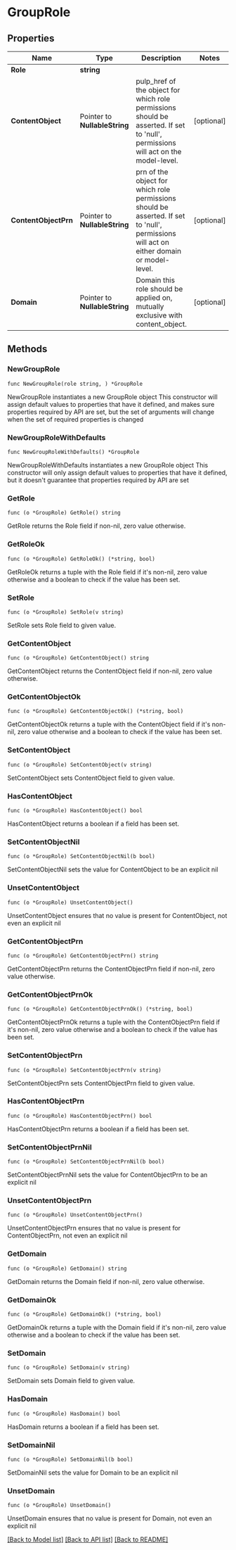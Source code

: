 # GroupRole

## Properties

Name | Type | Description | Notes
------------ | ------------- | ------------- | -------------
**Role** | **string** |  | 
**ContentObject** | Pointer to **NullableString** | pulp_href of the object for which role permissions should be asserted. If set to &#39;null&#39;, permissions will act on the model-level. | [optional] 
**ContentObjectPrn** | Pointer to **NullableString** | prn of the object for which role permissions should be asserted. If set to &#39;null&#39;, permissions will act on either domain or model-level. | [optional] 
**Domain** | Pointer to **NullableString** | Domain this role should be applied on, mutually exclusive with content_object. | [optional] 

## Methods

### NewGroupRole

`func NewGroupRole(role string, ) *GroupRole`

NewGroupRole instantiates a new GroupRole object
This constructor will assign default values to properties that have it defined,
and makes sure properties required by API are set, but the set of arguments
will change when the set of required properties is changed

### NewGroupRoleWithDefaults

`func NewGroupRoleWithDefaults() *GroupRole`

NewGroupRoleWithDefaults instantiates a new GroupRole object
This constructor will only assign default values to properties that have it defined,
but it doesn't guarantee that properties required by API are set

### GetRole

`func (o *GroupRole) GetRole() string`

GetRole returns the Role field if non-nil, zero value otherwise.

### GetRoleOk

`func (o *GroupRole) GetRoleOk() (*string, bool)`

GetRoleOk returns a tuple with the Role field if it's non-nil, zero value otherwise
and a boolean to check if the value has been set.

### SetRole

`func (o *GroupRole) SetRole(v string)`

SetRole sets Role field to given value.


### GetContentObject

`func (o *GroupRole) GetContentObject() string`

GetContentObject returns the ContentObject field if non-nil, zero value otherwise.

### GetContentObjectOk

`func (o *GroupRole) GetContentObjectOk() (*string, bool)`

GetContentObjectOk returns a tuple with the ContentObject field if it's non-nil, zero value otherwise
and a boolean to check if the value has been set.

### SetContentObject

`func (o *GroupRole) SetContentObject(v string)`

SetContentObject sets ContentObject field to given value.

### HasContentObject

`func (o *GroupRole) HasContentObject() bool`

HasContentObject returns a boolean if a field has been set.

### SetContentObjectNil

`func (o *GroupRole) SetContentObjectNil(b bool)`

 SetContentObjectNil sets the value for ContentObject to be an explicit nil

### UnsetContentObject
`func (o *GroupRole) UnsetContentObject()`

UnsetContentObject ensures that no value is present for ContentObject, not even an explicit nil
### GetContentObjectPrn

`func (o *GroupRole) GetContentObjectPrn() string`

GetContentObjectPrn returns the ContentObjectPrn field if non-nil, zero value otherwise.

### GetContentObjectPrnOk

`func (o *GroupRole) GetContentObjectPrnOk() (*string, bool)`

GetContentObjectPrnOk returns a tuple with the ContentObjectPrn field if it's non-nil, zero value otherwise
and a boolean to check if the value has been set.

### SetContentObjectPrn

`func (o *GroupRole) SetContentObjectPrn(v string)`

SetContentObjectPrn sets ContentObjectPrn field to given value.

### HasContentObjectPrn

`func (o *GroupRole) HasContentObjectPrn() bool`

HasContentObjectPrn returns a boolean if a field has been set.

### SetContentObjectPrnNil

`func (o *GroupRole) SetContentObjectPrnNil(b bool)`

 SetContentObjectPrnNil sets the value for ContentObjectPrn to be an explicit nil

### UnsetContentObjectPrn
`func (o *GroupRole) UnsetContentObjectPrn()`

UnsetContentObjectPrn ensures that no value is present for ContentObjectPrn, not even an explicit nil
### GetDomain

`func (o *GroupRole) GetDomain() string`

GetDomain returns the Domain field if non-nil, zero value otherwise.

### GetDomainOk

`func (o *GroupRole) GetDomainOk() (*string, bool)`

GetDomainOk returns a tuple with the Domain field if it's non-nil, zero value otherwise
and a boolean to check if the value has been set.

### SetDomain

`func (o *GroupRole) SetDomain(v string)`

SetDomain sets Domain field to given value.

### HasDomain

`func (o *GroupRole) HasDomain() bool`

HasDomain returns a boolean if a field has been set.

### SetDomainNil

`func (o *GroupRole) SetDomainNil(b bool)`

 SetDomainNil sets the value for Domain to be an explicit nil

### UnsetDomain
`func (o *GroupRole) UnsetDomain()`

UnsetDomain ensures that no value is present for Domain, not even an explicit nil

[[Back to Model list]](../README.md#documentation-for-models) [[Back to API list]](../README.md#documentation-for-api-endpoints) [[Back to README]](../README.md)


